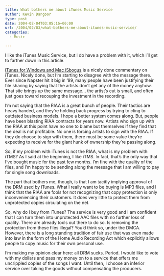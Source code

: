 ```yaml
---
title: What bothers me about iTunes Music Service
author: Kevin Dangoor
type: post
date: 2004-02-04T03:05:16+00:00
url: /2004/02/03/what-bothers-me-about-itunes-music-service/
categories:
  - Music

---
```

I like the iTunes Music Service, but I do have a problem with it, which I&#8217;ll get to farther down in this article.

[iTunes for Windows and Mac iSbogus][1] is a nicely done commentary on iTunes. Nicely done, but I&#8217;m starting to disagree with the message there. Ever since Napster hit it big in &#8217;99, many people have been justifying their file sharing by saying that the artists don&#8217;t get any of the money anyhow. That site brings up the same message&#8230; the artist&#8217;s cut is small, and often just goes toward recouping the investment in the recording.

I&#8217;m not saying that the RIAA is a great bunch of people. Their tactics are heavy handed, and they&#8217;re holding back progress by trying to cling to outdated business models. I hope a better system comes along. But, people have been blasting RIAA contracts for years now. Artists who sign up with the RIAA at this point have no one to blame but themselves if they find that the deal is not profitable. No one is forcing artists to sign with the RIAA. If they do choose to sign with them, there must be some value they&#8217;re expecting to receive for the giant hunk of ownership they&#8217;re passing along.

So, if my problem with iTunes is not the RIAA, what is my problem with iTMS? As I said at the beginning, I like iTMS. In fact, that&#8217;s the only way that I&#8217;ve bought music for the past few months. I&#8217;m fine with the quality of the files, and I&#8217;m happy to be sending along the message that I am willing to pay for single song downloads.

The part that bothers me, though, is that I am tacitly implying approval of the DRM used by iTunes. What I really want to be buying is MP3 files, and I think that the RIAA are fools for not recognizing that copy protection is only inconveniencing their customers. It does very little to protect them from unprotected copies circulating on the net.

So, why do I buy from iTunes? The service is very good and I am confident that I can turn them into unprotected AAC files with no further loss of quality. There are already tools out there to do so. Is removing the protection from these files illegal? You&#8217;d think so, under the DMCA. However, there is a long standing tradition of fair use that was even made into law in the form of the Home Audio Recording Act which explicitly allows people to copy music for their own personal use.

I&#8217;m making my opinion clear here: all DRM sucks. Period. I would like to vote with my dollars and pass my money on to a service that offers me uncrippled copies of the songs I want. Until then, I choose an inferior service over taking the goods without compensating the producers.

 [1]: http://www.downhillbattle.org/itunes/ "iTunes for Windows and Mac iSbogus"